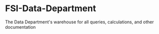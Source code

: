 # FSI-Data-Department
 The Data Department's warehouse for all queries, calculations, and other documentation
